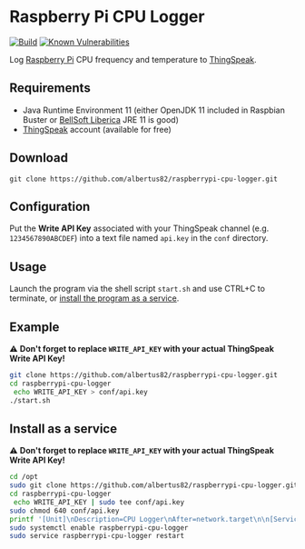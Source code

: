 Raspberry Pi CPU Logger
=======================

[![Build](https://github.com/albertus82/raspberrypi-cpu-logger/actions/workflows/build.yml/badge.svg)](https://github.com/albertus82/raspberrypi-cpu-logger/actions)
[![Known Vulnerabilities](https://snyk.io/test/github/albertus82/raspberrypi-cpu-logger/badge.svg?targetFile=pom.xml)](https://snyk.io/test/github/albertus82/raspberrypi-cpu-logger?targetFile=pom.xml)

Log [Raspberry Pi](https://www.raspberrypi.org) CPU frequency and temperature to [ThingSpeak](https://thingspeak.com).

## Requirements

* Java Runtime Environment 11 (either OpenJDK 11 included in Raspbian Buster or [BellSoft Liberica](https://bell-sw.com) JRE 11 is good)
* [ThingSpeak](https://thingspeak.com) account (available for free)

## Download

`git clone https://github.com/albertus82/raspberrypi-cpu-logger.git`

## Configuration

Put the **Write API Key** associated with your ThingSpeak channel (e.g. `1234567890ABCDEF`) into a text file named `api.key` in the `conf` directory.

## Usage

Launch the program via the shell script `start.sh` and use CTRL+C to terminate, or [install the program as a service](#install-as-a-service).

## Example

:warning: **Don't forget to replace `WRITE_API_KEY` with your actual ThingSpeak Write API Key!**

```sh
git clone https://github.com/albertus82/raspberrypi-cpu-logger.git
cd raspberrypi-cpu-logger
 echo WRITE_API_KEY > conf/api.key
./start.sh
```

## Install as a service

:warning: **Don't forget to replace `WRITE_API_KEY` with your actual ThingSpeak Write API Key!**

```sh
cd /opt
sudo git clone https://github.com/albertus82/raspberrypi-cpu-logger.git
cd raspberrypi-cpu-logger
 echo WRITE_API_KEY | sudo tee conf/api.key
sudo chmod 640 conf/api.key
printf '[Unit]\nDescription=CPU Logger\nAfter=network.target\n\n[Service]\nExecStart=/opt/raspberrypi-cpu-logger/start.sh\nUser=root\nTimeoutStopSec=5min\n\n[Install]\nWantedBy=multi-user.target\n' | sudo tee /etc/systemd/system/raspberrypi-cpu-logger.service
sudo systemctl enable raspberrypi-cpu-logger
sudo service raspberrypi-cpu-logger restart
```
